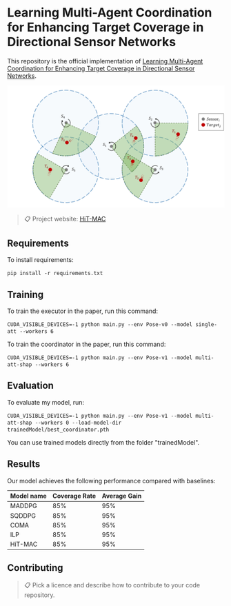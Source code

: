 # Learning Multi-Agent Coordination for Enhancing Target Coverage in Directional Sensor Networks

This repository is the official implementation of [Learning Multi-Agent Coordination for Enhancing Target Coverage in Directional Sensor Networks](https://arxiv.org/abs/2030.12345). 

![](graphicExplaining/DSN_5.Jpeg)
>📋  Project website: [HiT-MAC](https://sites.google.com/view/hit-mac)

## Requirements

To install requirements:

```setup
pip install -r requirements.txt
```

## Training
To train the executor in the paper, run this command:

```train
CUDA_VISIBLE_DEVICES=-1 python main.py --env Pose-v0 --model single-att --workers 6
```

To train the coordinator in the paper, run this command:

```train
CUDA_VISIBLE_DEVICES=-1 python main.py --env Pose-v1 --model multi-att-shap --workers 6
```

## Evaluation

To evaluate my model, run:

```eval
CUDA_VISIBLE_DEVICES=-1 python main.py --env Pose-v1 --model multi-att-shap --workers 0 --load-model-dir trainedModel/best_coordinator.pth
```

You can use trained models directly from the folder "trainedModel".

## Results

Our model achieves the following performance compared with baselines:

| Model name         | Coverage Rate   | Average Gain   |
| ------------------ |---------------- | -------------- |
| MADDPG             |     85%         |      95%       |
| SQDDPG             |     85%         |      95%       |
| COMA               |     85%         |      95%       |
| ILP                |     85%         |      95%       |
| HiT-MAC            |     85%         |      95%       |


## Contributing

>📋  Pick a licence and describe how to contribute to your code repository. 
